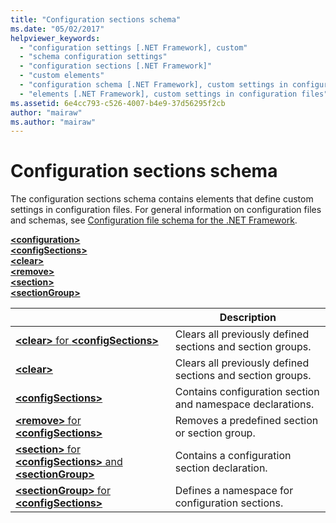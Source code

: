 ```yaml
---
title: "Configuration sections schema"
ms.date: "05/02/2017"
helpviewer_keywords: 
  - "configuration settings [.NET Framework], custom"
  - "schema configuration settings"
  - "configuration sections [.NET Framework]"
  - "custom elements"
  - "configuration schema [.NET Framework], custom settings in configuration files"
  - "elements [.NET Framework], custom settings in configuration files"
ms.assetid: 6e4cc793-c526-4007-b4e9-37d56295f2cb
author: "mairaw"
ms.author: "mairaw"
---
```

# Configuration sections schema

The configuration sections schema contains elements that define custom settings in configuration files. For general information on configuration files and schemas, see [Configuration file schema for the .NET Framework](index.md).

[**\<configuration>**](configuration-element.md)   
[**\<configSections>**](configsections-element-for-configuration.md)   
[**\<clear>**](clear-element-for-configsections.md)   
[**\<remove>**](remove-element-for-configsections.md)   
[**\<section>**](section-element.md)   
[**\<sectionGroup>**](sectiongroup-element-for-configsections.md)

|     | Description |
| --- | ----------- |
| [**\<clear>** for **\<configSections>**](clear-element-for-configsections.md) | Clears all previously defined sections and section groups. |
| [**\<clear>**](clear-element-for-configsections.md) | Clears all previously defined sections and section groups. |
| [**\<configSections>**](configsections-element-for-configuration.md) | Contains configuration section and namespace declarations. |
| [**\<remove>** for **\<configSections>**](remove-element-for-configsections.md) | Removes a predefined section or section group. |
| [**\<section>** for **\<configSections>** and **\<sectionGroup>**](section-element.md) | Contains a configuration section declaration. |
| [**\<sectionGroup>** for **\<configSections>**](sectiongroup-element-for-configsections.md) | Defines a namespace for configuration sections. |

